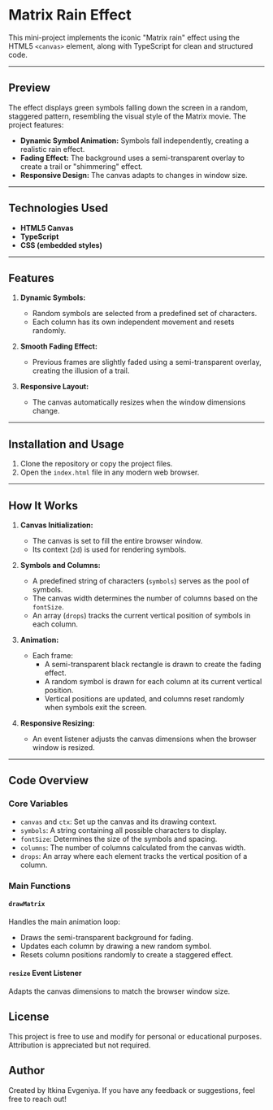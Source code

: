 # Matrix Rain Effect

This mini-project implements the iconic "Matrix rain" effect using the HTML5 `<canvas>` element, along with TypeScript for clean and structured code.

---

## Preview

The effect displays green symbols falling down the screen in a random, staggered pattern, resembling the visual style of the Matrix movie. The project features:

- **Dynamic Symbol Animation:** Symbols fall independently, creating a realistic rain effect.
- **Fading Effect:** The background uses a semi-transparent overlay to create a trail or "shimmering" effect.
- **Responsive Design:** The canvas adapts to changes in window size.

---

## Technologies Used

- **HTML5 Canvas**
- **TypeScript**
- **CSS (embedded styles)**

---

## Features

1. **Dynamic Symbols:**
   - Random symbols are selected from a predefined set of characters.
   - Each column has its own independent movement and resets randomly.

2. **Smooth Fading Effect:**
   - Previous frames are slightly faded using a semi-transparent overlay, creating the illusion of a trail.

3. **Responsive Layout:**
   - The canvas automatically resizes when the window dimensions change.

---

## Installation and Usage

1. Clone the repository or copy the project files.
2. Open the `index.html` file in any modern web browser.

---

## How It Works

1. **Canvas Initialization:**
   - The canvas is set to fill the entire browser window.
   - Its context (`2d`) is used for rendering symbols.

2. **Symbols and Columns:**
   - A predefined string of characters (`symbols`) serves as the pool of symbols.
   - The canvas width determines the number of columns based on the `fontSize`.
   - An array (`drops`) tracks the current vertical position of symbols in each column.

3. **Animation:**
   - Each frame:
     - A semi-transparent black rectangle is drawn to create the fading effect.
     - A random symbol is drawn for each column at its current vertical position.
     - Vertical positions are updated, and columns reset randomly when symbols exit the screen.

4. **Responsive Resizing:**
   - An event listener adjusts the canvas dimensions when the browser window is resized.

---

## Code Overview

### Core Variables

- `canvas` and `ctx`: Set up the canvas and its drawing context.
- `symbols`: A string containing all possible characters to display.
- `fontSize`: Determines the size of the symbols and spacing.
- `columns`: The number of columns calculated from the canvas width.
- `drops`: An array where each element tracks the vertical position of a column.

### Main Functions

#### `drawMatrix`
Handles the main animation loop:
- Draws the semi-transparent background for fading.
- Updates each column by drawing a new random symbol.
- Resets column positions randomly to create a staggered effect.

#### `resize` Event Listener
Adapts the canvas dimensions to match the browser window size.

## License
This project is free to use and modify for personal or educational purposes. Attribution is appreciated but not required.

## Author
Created by Itkina Evgeniya. If you have any feedback or suggestions, feel free to reach out!